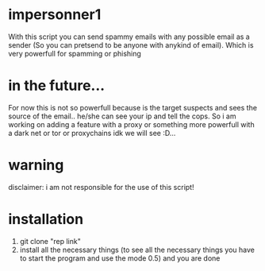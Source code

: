 # impersonner1
With this script you can send spammy emails with any possible email as a sender (So you can pretsend to be anyone with anykind of email). 
Which is very powerfull for spamming or phishing 

# in the future...
For now this is not so powerfull because is the target suspects and sees the source of the email.. he/she can see your ip and tell the cops. So i am working on adding a feature with a proxy or something more powerfull with a dark net or tor or proxychains idk we will see :D...

# warning 
disclaimer: i am not responsible for the use of this script!

# installation 
1. git clone "rep link"
2. install all the necessary things (to see all the necessary things you have to start the program and use the mode 0.5)
and you are done 

